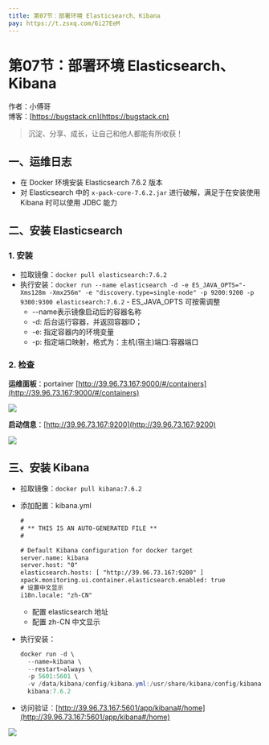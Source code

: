```yaml
---
title: 第07节：部署环境 Elasticsearch、Kibana
pay: https://t.zsxq.com/6i27EeM
---
```


# 第07节：部署环境 Elasticsearch、Kibana

作者：小傅哥
<br/>博客：[https://bugstack.cn](https://bugstack.cn)

>沉淀、分享、成长，让自己和他人都能有所收获！

## 一、运维日志

- 在 Docker 环境安装 Elasticsearch 7.6.2 版本
- 对 Elasticsearch 中的 `x-pack-core-7.6.2.jar` 进行破解，满足于在安装使用 Kibana 时可以使用 JDBC 能力

## 二、安装 Elasticsearch

### 1. 安装

- 拉取镜像：`docker pull elasticsearch:7.6.2`
- 执行安装：`docker run --name elasticsearch -d -e ES_JAVA_OPTS="-Xms128m -Xmx256m" -e "discovery.type=single-node" -p 9200:9200 -p 9300:9300 elasticsearch:7.6.2` - ES_JAVA_OPTS 可按需调整
    - --name表示镜像启动后的容器名称  
    - -d: 后台运行容器，并返回容器ID；
    - -e: 指定容器内的环境变量
    - -p: 指定端口映射，格式为：主机(宿主)端口:容器端口

### 2. 检查

**运维面板**：portainer [http://39.96.73.167:9000/#/containers](http://39.96.73.167:9000/#/containers)

![](/images/article/project/lottery/Part-5/7-01.png)

**启动信息**：[http://39.96.73.167:9200](http://39.96.73.167:9200)

![](/images/article/project/lottery/Part-5/7-02.png)

## 三、安装 Kibana

- 拉取镜像：`docker pull kibana:7.6.2`
- 添加配置：kibana.yml

    ```xml
    #
    # ** THIS IS AN AUTO-GENERATED FILE **
    #
    
    # Default Kibana configuration for docker target
    server.name: kibana
    server.host: "0"
    elasticsearch.hosts: [ "http://39.96.73.167:9200" ]
    xpack.monitoring.ui.container.elasticsearch.enabled: true
    # 设置中文显示
    i18n.locale: "zh-CN"
    ```
    
    - 配置 elasticsearch 地址
    - 配置 zh-CN 中文显示
    
- 执行安装：

    ```java
    docker run -d \
      --name=kibana \
      --restart=always \
      -p 5601:5601 \
      -v /data/kibana/config/kibana.yml:/usr/share/kibana/config/kibana.yml \
      kibana:7.6.2
    ```
  
- 访问验证：[http://39.96.73.167:5601/app/kibana#/home](http://39.96.73.167:5601/app/kibana#/home)  

![](/images/article/project/lottery/Part-5/7-03.png)
  

  